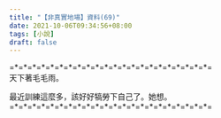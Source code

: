 ```yaml
---
title: "【非真實地場】資料(69)"
date: 2021-10-06T09:34:56+08:00
tags: [小說]
draft: false
---
```


=\*=\*=\*=\*=\*=\*=\*=\*=\*=\*=\*=\*=\*=\*=\*=\*=\*=\*=\*=\*=\*=\*=  
天下著毛毛雨。  

最近訓練這麼多，該好好犒勞下自己了。她想。
=\*=\*=\*=\*=\*=\*=\*=\*=\*=\*=\*=\*=\*=\*=\*=\*=\*=\*=\*=\*=\*=\*=  